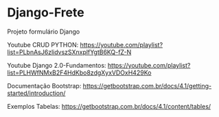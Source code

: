 # Django-Frete
Projeto formulário Django

Youtube CRUD PYTHON: https://youtube.com/playlist?list=PLbnAsJ6zlidvszSXnxplfYgtB6KQ-fZ-N

Youtube Django 2.0-Fundamentos: https://youtube.com/playlist?list=PLHWfNMxB2F4HdKbo8zdgXyxVDOxH429Ko

Documentação Bootstrap: https://getbootstrap.com.br/docs/4.1/getting-started/introduction/

Exemplos Tabelas: https://getbootstrap.com.br/docs/4.1/content/tables/
